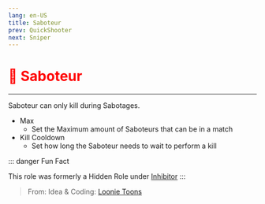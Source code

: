 ```yaml
---
lang: en-US
title: Saboteur
prev: QuickShooter
next: Sniper
---
```


# <font color="red">🔌 Saboteur</font> <Badge text="Killing" type="tip" vertical="middle"/>
---

Saboteur can only kill during Sabotages.
* Max
  * Set the Maximum amount of Saboteurs that can be in a match
* Kill Cooldown
  * Set how long the Saboteur needs to wait to perform a kill

::: danger Fun Fact

This role was formerly a Hidden Role under [Inhibitor](Inhibitor)
:::

> From: Idea & Coding: [Loonie Toons](https://github.com/Loonie-Toons)